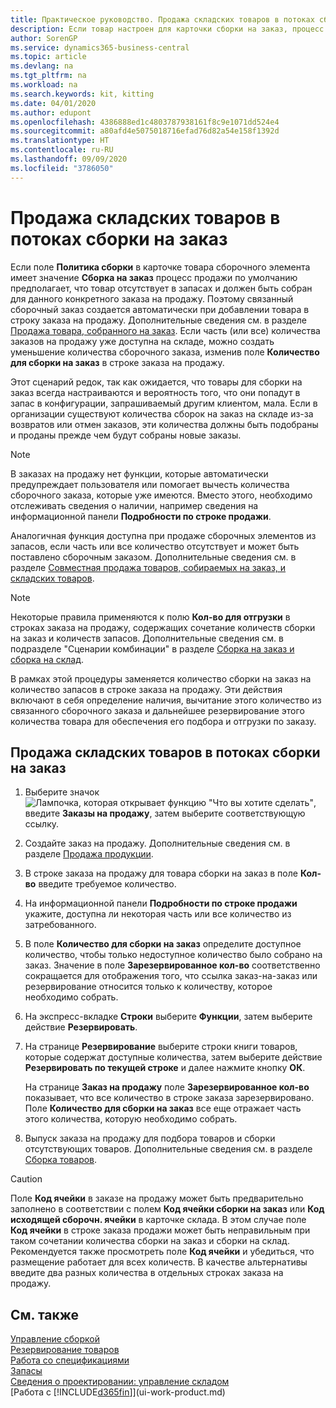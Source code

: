 ```yaml
---
title: Практическое руководство. Продажа складских товаров в потоках сборки на заказ | Документация Майкрософт
description: Если товар настроен для карточки сборки на заказ, процесс продажи по умолчанию предполагает, что товар отсутствует в запасах и должен быть собран для данного конкретного заказа на продажу. Поэтому связанный сборочный заказ создается автоматически при добавлении товара в строку заказа на продажу.
author: SorenGP
ms.service: dynamics365-business-central
ms.topic: article
ms.devlang: na
ms.tgt_pltfrm: na
ms.workload: na
ms.search.keywords: kit, kitting
ms.date: 04/01/2020
ms.author: edupont
ms.openlocfilehash: 4386888ed1c4803787938161f8c9e1071dd524e4
ms.sourcegitcommit: a80afd4e5075018716efad76d82a54e158f1392d
ms.translationtype: HT
ms.contentlocale: ru-RU
ms.lasthandoff: 09/09/2020
ms.locfileid: "3786050"
---
```

# <a name="sell-inventory-items-in-assemble-to-order-flows"></a>Продажа складских товаров в потоках сборки на заказ
Если поле **Политика сборки** в карточке товара сборочного элемента имеет значение **Сборка на заказ** процесс продажи по умолчанию предполагает, что товар отсутствует в запасах и должен быть собран для данного конкретного заказа на продажу. Поэтому связанный сборочный заказ создается автоматически при добавлении товара в строку заказа на продажу. Дополнительные сведения см. в разделе [Продажа товара, собранного на заказ](assembly-how-to-sell-items-assembled-to-order.md). Если часть (или все) количества заказов на продажу уже доступна на складе, можно создать уменьшение количества сборочного заказа, изменив поле **Количество для сборки на заказ** в строке заказа на продажу.  

Этот сценарий редок, так как ожидается, что товары для сборки на заказ всегда настраиваются и вероятность того, что они попадут в запас в конфигурации, запрашиваемый другим клиентом, мала. Если в организации существуют количества сборок на заказ на складе из-за возвратов или отмен заказов, эти количества должны быть подобраны и проданы прежде чем будут собраны новые заказы.  

> [!NOTE]  
>  В заказах на продажу нет функции, которые автоматически предупреждает пользователя или помогает вычесть количества сборочного заказа, которые уже имеются. Вместо этого, необходимо отслеживать сведения о наличии, например сведения на информационной панели **Подробности по строке продажи**.  

Аналогичная функция доступна при продаже сборочных элементов из запасов, если часть или все количество отсутствует и может быть поставлено сборочным заказом. Дополнительные сведения см. в разделе [Совместная продажа товаров, собираемых на заказ, и складских товаров](assembly-how-to-sell-assemble-to-order-items-and-inventory-items-together.md).  

> [!NOTE]  
>  Некоторые правила применяются к полю **Кол-во для отгрузки** в строках заказа на продажу, содержащих сочетание количеств сборки на заказ и количеств запасов. Дополнительные сведения см. в подразделе "Сценарии комбинации" в разделе [Сборка на заказ и сборка на склад](assembly-assemble-to-order-or-assemble-to-stock.md).  

В рамках этой процедуры заменяется количество сборки на заказ на количество запасов в строке заказа на продажу. Эти действия включают в себя определение наличия, вычитание этого количество из связанного сборочного заказа и дальнейшее резервирование этого количества товара для обеспечения его подбора и отгрузки по заказу.  

## <a name="to-sell-inventory-items-in-assemble-to-order-flows"></a>Продажа складских товаров в потоках сборки на заказ  
1.  Выберите значок ![Лампочка, которая открывает функцию "Что вы хотите сделать"](media/ui-search/search_small.png "Что вы хотите сделать"), введите **Заказы на продажу**, затем выберите соответствующую ссылку.  
2.  Создайте заказ на продажу. Дополнительные сведения см. в разделе [Продажа продукции](sales-how-sell-products.md).  
3.  В строке заказа на продажу для товара сборки на заказ в поле **Кол-во** введите требуемое количество.  
4.  На информационной панели **Подробности по строке продажи** укажите, доступна ли некоторая часть или все количество из затребованного.  
5.  В поле **Количество для сборки на заказ** определите доступное количество, чтобы только недоступное количество было собрано на заказ. Значение в поле **Зарезервированное кол-во** соответственно сокращается для отображения того, что ссылка заказ-на-заказ или резервирование относится только к количеству, которое необходимо собрать.  
6.  На экспресс-вкладке **Строки** выберите **Функции**, затем выберите действие **Резервировать**.  
7.  На странице **Резервирование** выберите строки книги товаров, которые содержат доступные количества, затем выберите действие **Резервировать по текущей строке** и далее нажмите кнопку **ОК**.  

    На странице **Заказ на продажу** поле **Зарезервированное кол-во** показывает, что все количество в строке заказа зарезервировано. Поле **Количество для сборки на заказ** все еще отражает часть этого количества, которую необходимо собрать.  

8.  Выпуск заказа на продажу для подбора товаров и сборки отсутствующих товаров. Дополнительные сведения см. в разделе [Сборка товаров](assembly-how-to-assemble-items.md).  

> [!CAUTION]  
>  Поле **Код ячейки** в заказе на продажу может быть предварительно заполнено в соответствии с полем **Код ячейки сборки на заказ** или **Код исходящей сборочн. ячейки** в карточке склада. В этом случае поле **Код ячейки** в строке заказа продажи может быть неправильным при таком сочетании количества сборки на заказ и сборки на склад. Рекомендуется также просмотреть поле **Код ячейки** и убедиться, что размещение работает для всех количеств. В качестве альтернативы введите два разных количества в отдельных строках заказа на продажу.  

## <a name="see-also"></a>См. также  
[Управление сборкой](assembly-assemble-items.md)  
[Резервирование товаров](inventory-how-to-reserve-items.md)  
[Работа со спецификациями](inventory-how-work-BOMs.md)  
[Запасы](inventory-manage-inventory.md)  
[Сведения о проектировании: управление складом](design-details-warehouse-management.md)  
[Работа с [!INCLUDE[d365fin](includes/d365fin_md.md)]](ui-work-product.md)
